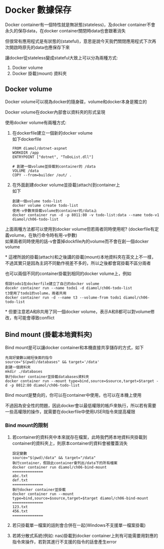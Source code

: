 # Docker 數據保存
Docker container有一個特性就是無狀態(stateless)，及docker container不會永久的保存data，在docker container關閉時data也會跟著消失  

但很常有應用程式是有狀態的(stateful)，意思是說今天我們關閉應用程式下次再次開啟時原先的data也應保存下來  

讓docker從stateless變成stateful大致上可以分為兩種方式:
1. Docker volume  
2. Docker 掛載(mount) 資料夾  

## Docker volume
Docker volume可以視為docker的隨身碟，volume和docker本身是獨立的

Docker volume在docker內部會以資料夾的形式呈現

使用docker volume有兩種方式:
1. 在dockerfile建立一個新的docker volume  
   如下dockerfile
   ```
   FROM diamol/dotnet-aspnet
   WORKDIR /app
   ENTRYPOINT ["dotnet", "ToDoList.dll"]

   # 創建一個volume並掛載到container的 /data
   VOLUME /data
   COPY --from=builder /out/ .
   ```
2. 在外面創建docker volume並掛載(attach)到container上  
   如下
   ```
   創建一個volume todo-list
   docker volume create todo-list
   使用-v參數來掛載volume到container的/data上
   docker container run -d -p 8011:80 -v todo-list:data --name todo-v1 diamol/ch06-todo-list
   ```

上面兩種方法都可以使用到docker volume但若兩者同時使用呢? (dockerfile有定義volume，在執行命令時有用-v參數)  
如果兩者同時使用的話-v會蓋掉dockfile內的volume而不會在創一個docker volume

\* 這裡所說的掛載(attach)和之後講的掛載(mount)本地資料夾在英文上不一樣，不過其實只是因為主詞不同動作視差不多的，所以之後都會寫掛載不區分兩者

也可以兩個不同的container掛載到相同的docker volume上，例如
```
假設todo1在dockerfile建立了自己的docker volume
docekr container run --name todo1 -d diamol/ch06-todo-list
t3使用了todo1的volume，兩者共用
docker container run -d --name t3 --volume-from todo1 diamol/ch06-todo-list
```

\* 但要注意若A和B共用了同一個docker volume，表示A和B都可以對volume修改，有可能會導致conflict

## Bind mount (掛載本地資料夾)
Bind mount是可以讓docker container和本機直接共享儲存的方式，如下
```
先寫好變數以縮短後面的指令
source="$(pwd)/databases" && target='/data'
創建一個資料夾
mkdir ./databases
執行docker container並掛載databases資料夾
docker container run --mount type=bind,source=$source,target=$target -d -p 8012:80 diamol/ch06-todo-list
```

Bind mount是雙向的，你可以在container中使用，也可以在本機上使用  

不過因為安全性的問題，因此docker會以最低權限的帳戶來執行，所以若有需要一些高權限的操作，就需要在dockerfile中使用USER指令來提高權限

### Bind mount的限制
1. 若container的資料夾中本來就存在檔案，此時我們將本地資料夾掛載到container的資料夾上，則原本container的資料會被覆蓋消失  
   ```
   設定變數
   source="$(pwd)/data" && target="/data"
   執行container，假設此container會列出/data下的所有檔案
   docker container run diamol/ch06-bind-mount
   ==============
   abc.txt
   def.txt
   ==============
   執行docker container並掛載
   docker container run --mount type=bind,source=$source,target=$target diamol/ch06-bind-mount
   ==============
   123.txt
   456.txt
   ==============
   ```
2. 若只掛載單一檔案的話則會合併在一起(Windows不支援單一檔案掛載)

3. 若將分散式系統(例如: nas)掛載到docker container上則有可能需要用對應的指令來操作，若對其進行不支援的指令的話會產生error
